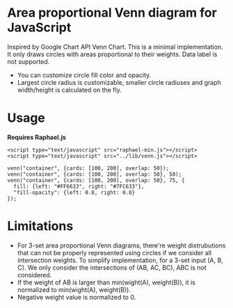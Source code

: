 Area proportional Venn diagram for JavaScript
===================
Inspired by Google Chart API Venn Chart. This is a minimal implementation. It only draws circles with areas proportional to their weights. Data label is not supported.

+ You can customize circle fill color and opacity.
+ Largest circle radius is customizable, smaller circle radiuses and graph width/height is calculated on the fly.

Usage
======
**Requires Raphael.js**

    <script type="text/javascript" src="raphael-min.js"></script>
    <script type="text/javascript" src="../lib/venn.js"></script>

    venn("container", {cards: [100, 200], overlap: 50});
    venn("container", {cards: [100, 200], overlap: 50}, 50);
    venn("container", {cards: [100, 200], overlap: 50}, 75, {
      fill: {left: "#FF6633", right: "#7FC633"},
      "fill-opacity": {left: 0.8, right: 0.8}
    });

Limitations
==============
+ For 3-set area proportional Venn diagrams, there're weight distrubutions that can not be properly represented using circles if we consider all intersection weights. To simplify implementation, for a 3-set input (A, B, C). We only consider the intersections of (AB, AC, BC), ABC is not considered.
+ If the weight of AB is larger than min(wight(A), weight(B)), it is normalized to min(wight(A), weight(B)).
+ Negative weight value is normalized to 0.

